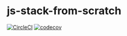 # js-stack-from-scratch

[![CircleCI](https://circleci.com/gh/chrisshaddad/js-stack-from-scratch.svg?style=shield)](https://circleci.com/gh/gh/chrisshaddad/js-stack-from-scratch)
[![codecov](https://codecov.io/gh/chrisshaddad/js-stack-from-scratch/branch/master/graph/badge.svg)](https://codecov.io/gh/chrisshaddad/js-stack-from-scratch)